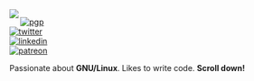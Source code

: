 <img align="left" src="https://orhun.dev/img/crow.png">

[![pgp](https://img.shields.io/badge/pgp-0xF83424824B3E4B90-313131?style=flat-square&labelColor=313131&color=313131)](https://orhun.dev/orhun.gpg)   
[![twitter](https://img.shields.io/badge/-@orhunp__-313131?style=flat-square&labelColor=313131&logo=twitter&logoColor=white&color=313131)](https://twitter.com/orhunp_)  
[![linkedin](https://img.shields.io/badge/-@orhunp-313131?style=flat-square&labelColor=313131&logo=LinkedIn&logoColor=white&color=313131)](https://www.linkedin.com/in/orhunp/)  
[![patreon](https://img.shields.io/badge/-@orhunp-313131?style=flat-square&labelColor=313131&logo=Patreon&logoColor=white&color=313131)](https://patreon.com/orhunp)

Passionate about **GNU/Linux**. Likes to write code. **Scroll down!**
